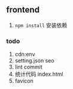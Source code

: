## frontend
1. `npm install` 安装依赖

### todo
1. cdn:env
2. setting.json seo
3. lint commit
4. 统计代码 index.html
5. favicon